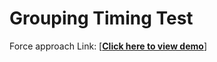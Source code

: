 # Grouping Timing Test
Force approach
Link:
[<strong><a href="https://rawgit.com/wangx6/grouping-test/master/index.html">Click here to view demo</a></strong>]

